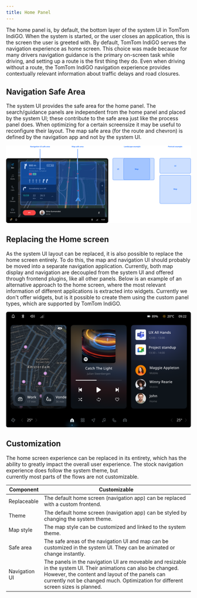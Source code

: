 ```yaml
---
title: Home Panel
---
```


The home panel is, by default, the bottom layer of the system UI in TomTom IndiGO. When the system 
is started, or the user closes an application, this is the screen the user is greeted with. By 
default, TomTom IndiGO serves the navigation experience as home screen. This choice was made 
because for many drivers navigation guidance is the primary on-screen task while driving, and 
setting up a route is the first thing they do. Even when driving without a route, the TomTom IndiGO 
navigation experience provides contextually relevant information about traffic delays and road 
closures.

## Navigation Safe Area

The system UI provides the safe area for the home panel. The search/guidance panels are independent 
from the home panel and placed by the system UI; these contribute to the safe area just like the 
process panel does. When optimizing for a certain screensize it may be useful to reconfigure their 
layout. The map safe area (for the route and chevron) is defined by the navigation app and not 
by the system UI.

![navigation safe area](images/home-panel/navigation-safe-area.png)

## Replacing the Home screen

As the system UI layout can be replaced, it is also possible to replace the home screen 
entirely. To do this, the map and navigation UI should probably be moved into a separate navigation 
application. Currently, both map display and navigation are decoupled from the system UI and offered 
through frontend plugins, like all other panels. Below is an example of an alternative approach to 
the home screen, where the most relevant information of different applications is extracted into 
widgets. Currently we don't offer widgets, but is it possible to create them using the custom 
panel types, which are supported by TomTom IndiGO.

![example](images/home-panel/example.png)

## Customization

The home screen experience can be replaced in its entirety, which has the ability to greatly impact 
the overall user experience. The stock navigation experience does follow the system theme, but  
currently most parts of the flows are not customizable.

| Component     | Customizable  |
| ------------- | ------------- |
| Replaceable | The default home screen (navigation app) can be replaced with a custom frontend. |
| Theme | The default home screen (navigation app) can be styled by changing the system theme. |
| Map style | The map style can be customized and linked to the system theme. |
| Safe area | The safe areas of the navigation UI and map can be customized in the system UI. They can be animated or change instantly. |
| Navigation UI | The panels in the navigation UI are moveable and resizable in the system UI. Their animations can also be changed. However, the content and layout of the panels can currently not be changed much. Optimization for different screen sizes is planned. |